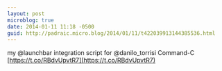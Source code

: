 ```yaml
---
layout: post
microblog: true
date: 2014-01-11 11:18 -0500
guid: http://padraic.micro.blog/2014/01/11/t422039913144385536.html
---
```

my @launchbar integration script for @danilo_torrisi Command-C [https://t.co/RBdvUpvtR7](https://t.co/RBdvUpvtR7)
